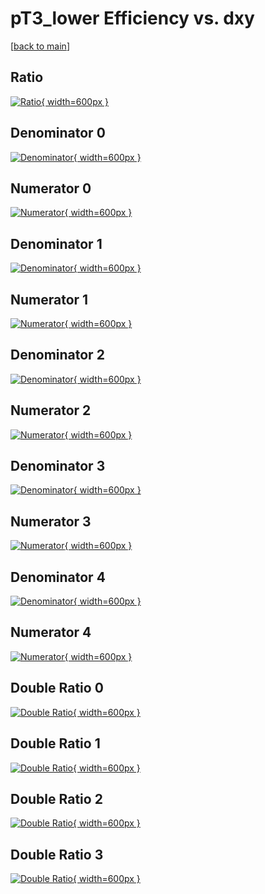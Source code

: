 # pT3_lower Efficiency vs. dxy

[[back to main](./)]



## Ratio

[![Ratio](../mtv/var/pT3_lower_base_13_1_eff_dxy.png){ width=600px }](../mtv/var/pT3_lower_base_13_1_eff_dxy.pdf)

## Denominator 0

[![Denominator](../mtv/den/pT3_lower_base_13_1_eff_dxy_den0.png){ width=600px }](../mtv/den/pT3_lower_base_13_1_eff_dxy_den0.pdf)

## Numerator 0

[![Numerator](../mtv/num/pT3_lower_base_13_1_eff_dxy_num0.png){ width=600px }](../mtv/num/pT3_lower_base_13_1_eff_dxy_num0.pdf)

## Denominator 1

[![Denominator](../mtv/den/pT3_lower_base_13_1_eff_dxy_den1.png){ width=600px }](../mtv/den/pT3_lower_base_13_1_eff_dxy_den1.pdf)

## Numerator 1

[![Numerator](../mtv/num/pT3_lower_base_13_1_eff_dxy_num1.png){ width=600px }](../mtv/num/pT3_lower_base_13_1_eff_dxy_num1.pdf)

## Denominator 2

[![Denominator](../mtv/den/pT3_lower_base_13_1_eff_dxy_den2.png){ width=600px }](../mtv/den/pT3_lower_base_13_1_eff_dxy_den2.pdf)

## Numerator 2

[![Numerator](../mtv/num/pT3_lower_base_13_1_eff_dxy_num2.png){ width=600px }](../mtv/num/pT3_lower_base_13_1_eff_dxy_num2.pdf)

## Denominator 3

[![Denominator](../mtv/den/pT3_lower_base_13_1_eff_dxy_den3.png){ width=600px }](../mtv/den/pT3_lower_base_13_1_eff_dxy_den3.pdf)

## Numerator 3

[![Numerator](../mtv/num/pT3_lower_base_13_1_eff_dxy_num3.png){ width=600px }](../mtv/num/pT3_lower_base_13_1_eff_dxy_num3.pdf)

## Denominator 4

[![Denominator](../mtv/den/pT3_lower_base_13_1_eff_dxy_den4.png){ width=600px }](../mtv/den/pT3_lower_base_13_1_eff_dxy_den4.pdf)

## Numerator 4

[![Numerator](../mtv/num/pT3_lower_base_13_1_eff_dxy_num4.png){ width=600px }](../mtv/num/pT3_lower_base_13_1_eff_dxy_num4.pdf)

## Double Ratio 0

[![Double Ratio](../mtv/ratio/pT3_lower_base_13_1_eff_dxy_ratio0.png){ width=600px }](../mtv/ratio/pT3_lower_base_13_1_eff_dxy_ratio0.pdf)

## Double Ratio 1

[![Double Ratio](../mtv/ratio/pT3_lower_base_13_1_eff_dxy_ratio1.png){ width=600px }](../mtv/ratio/pT3_lower_base_13_1_eff_dxy_ratio1.pdf)

## Double Ratio 2

[![Double Ratio](../mtv/ratio/pT3_lower_base_13_1_eff_dxy_ratio2.png){ width=600px }](../mtv/ratio/pT3_lower_base_13_1_eff_dxy_ratio2.pdf)

## Double Ratio 3

[![Double Ratio](../mtv/ratio/pT3_lower_base_13_1_eff_dxy_ratio3.png){ width=600px }](../mtv/ratio/pT3_lower_base_13_1_eff_dxy_ratio3.pdf)

